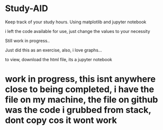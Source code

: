 # Study-AID
Keep track of your study hours. Using matplotlib and jupyter notebook

i left the code available for use, just change the values to your necessity

Still work in progress..

Just did this as an exercise, also, i love graphs...

to view, download the html file, its a jupyter notebook 

# work in progress, this isnt anywhere close to being completed, i have the file on my machine, the file on github was the code i grubbed from stack, dont copy cos it wont work #
